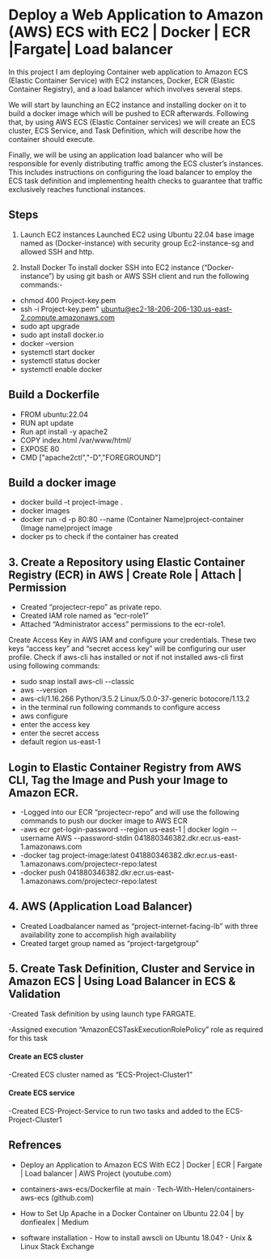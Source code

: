 
# Deploy a Web Application to Amazon (AWS) ECS with EC2 | Docker | ECR |Fargate| Load balancer

In this project I am deploying Container web application to Amazon ECS (Elastic Container Service) with EC2 instances, Docker, ECR (Elastic Container Registry), and a load balancer which involves several steps.

We will start by launching an EC2 instance and installing docker on it to build a docker image which will be pushed to ECR afterwards. Following that, by using AWS ECS (Elastic Container services) we will create an ECS cluster, ECS Service, and Task Definition, which will describe how the container should execute.

Finally, we will be using an application load balancer who will be responsible for evenly distributing traffic among the ECS cluster’s instances. This includes instructions on configuring the load balancer to employ the ECS task definition and implementing health checks to guarantee that traffic exclusively reaches functional instances.


## Steps

1. Launch EC2 instances Launched EC2 using Ubuntu 22.04 base image named as (Docker-instance) with security group Ec2-instance-sg and allowed SSH and http.

2. Install Docker To install docker SSH into EC2 instance (“Docker-instance”) by using git bash or AWS SSH client and run the following commands:-
 -	chmod 400 Project-key.pem
-	ssh -i Project-key.pem" ubuntu@ec2-18-206-206-130.us-east-2.compute.amazonaws.com
-	sudo apt upgrade
-	sudo apt install docker.io
-	docker –version
-	systemctl start docker
-	 systemctl status docker
-	systemctl enable docker

## Build a Dockerfile
-	FROM ubuntu:22.04
-	RUN apt update
-	Run apt install -y apache2
-	COPY index.html /var/www/html/
-	EXPOSE 80
-	CMD ["apache2ctl","-D","FOREGROUND"]
## Build a docker image
-	 docker build –t project-image .
-	 docker images
-	 docker run -d -p 80:80 --name (Container Name)project-container (Image name)project image	
-  docker ps to check if the container has created
## 3.	Create a Repository using Elastic Container Registry (ECR) in AWS | Create Role | Attach | Permission
-	Created “projectecr-repo” as private repo.
-	Created IAM role named as “ecr-role1”
-	Attached “Administrator access” permissions to the ecr-role1.

Create Access Key in AWS IAM and configure your credentials. These two keys “access key” and “secret access key” will be configuring our user profile. Check if aws-cli has installed or not if not installed aws-cli first using following commands:

-	sudo snap install aws-cli --classic
-	aws --version
-	aws-cli/1.16.266 Python/3.5.2 Linux/5.0.0-37-generic botocore/1.13.2
-	in the terminal run following commands to configure access
-	aws configure
-	enter the access key
-	enter the secret access
-	default region us-east-1


## Login to Elastic Container Registry from AWS CLI, Tag the Image and Push your Image to Amazon ECR.
-	-Logged into our ECR “projectecr-repo” and will use the following commands to push our docker   image to AWS ECR
-	 -aws ecr get-login-password --region us-east-1 | docker login --username AWS --password-stdin 041880346382.dkr.ecr.us-east-1.amazonaws.com
-	-docker tag project-image:latest 041880346382.dkr.ecr.us-east-1.amazonaws.com/projectecr-repo:latest
-	 -docker push 041880346382.dkr.ecr.us-east-1.amazonaws.com/projectecr-repo:latest
## 4.	AWS (Application Load Balancer)
-	Created Loadbalancer named as “project-internet-facing-lb” with three availability zone to accomplish high availability
-	Created target group named as “project-targetgroup”

## 5.	Create Task Definition, Cluster and Service in Amazon ECS | Using Load Balancer in ECS & Validation
-Created Task definition by using launch type FARGATE.
 
 -Assigned execution “AmazonECSTaskExecutionRolePolicy” role as required for this task
#### Create an ECS cluster
-Created ECS cluster named as “ECS-Project-Cluster1”
#### Create ECS service
-Created ECS-Project-Service to run two tasks and added to the ECS-Project-Cluster1
## Refrences
- Deploy an Application to Amazon ECS With EC2 | Docker | ECR | Fargate | Load balancer | AWS Project (youtube.com)

- containers-aws-ecs/Dockerfile at main · Tech-With-Helen/containers-aws-ecs (github.com)

- How to Set Up Apache in a Docker Container on Ubuntu 22.04 | by donfiealex | Medium

- software installation - How to install awscli on Ubuntu 18.04? - Unix & Linux Stack Exchange
